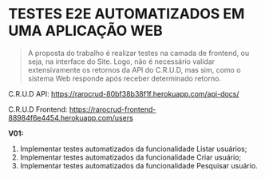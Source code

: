 # TESTES E2E AUTOMATIZADOS EM UMA APLICAÇÃO WEB 

> A proposta do trabalho é realizar testes na camada de frontend, ou seja, na interface do Site. Logo, não é necessário validar extensivamente os retornos da API do C.R.U.D, mas sim, como o sistema Web responde após receber determinado retorno.

C.R.U.D API: https://rarocrud-80bf38b38f1f.herokuapp.com/api-docs/ 

C.R.U.D Frontend: https://rarocrud-frontend-88984f6e4454.herokuapp.com/users 


**V01:**
1. Implementar testes automatizados da funcionalidade Listar usuários;
2. Implementar testes automatizados da funcionalidade Criar usuário;
3. Implementar testes automatizados da funcionalidade Pesquisar usuário.


